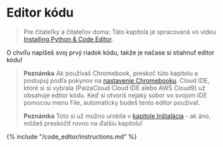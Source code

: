 # Editor kódu

> Pre čitateľky a čitateľov doma: Táto kapitola je spracovaná vo videu [Installing Python & Code Editor](https://www.youtube.com/watch?v=pVTaqzKZCdA&t=4m43s).

O chvíľu napíšeš svoj prvý riadok kódu, takže je načase si stiahnuť editor kódu!

> **Poznámka** Ak používaš Chromebook, preskoč túto kapitolu a postupuj podľa pokynov na [nastavenie Chromebooku](../chromebook_setup/README.md). Cloud IDE, ktoré si si vybrala (PaizaCloud Cloud IDE alebo AWS Cloud9) už obsahuje editor kódu. Keď si otvoríš nejaký súbor vo svojom IDE pomocou menu File, automaticky budeš tento editor používať.
> 
> **Poznámka** Toto si už možno urobila v [kapitole Inštalácia](../installation/README.md) - ak áno, môžeš preskočiť rovno na ďalšiu kapitolu!

{% include "/code_editor/instructions.md" %}